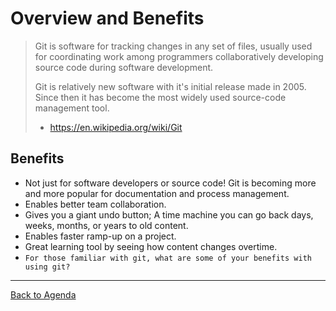 
# Overview and Benefits

> Git is software for tracking changes in any set of files, usually used for coordinating work among programmers collaboratively developing source code during software development.
>
> Git is relatively new software with it's initial release made in 2005. Since then it has become the most widely used source-code management tool. 
> - https://en.wikipedia.org/wiki/Git

## Benefits
- Not just for software developers or source code! Git is becoming more and more popular for documentation and process management.
- Enables better team collaboration.
- Gives you a giant undo button; A time machine you can go back days, weeks, months, or years to old content.
- Enables faster ramp-up on a project.
- Great learning tool by seeing how content changes overtime.
- `For those familiar with git, what are some of your benefits with using git?`

***
[Back to Agenda](./agenda.md)